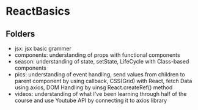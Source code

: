 # ReactBasics

## Folders 
- jsx: jsx basic grammer 
- components: understanding of props with functional components 
- season: understanding of state, setState, LifeCycle with Class-based components 
- pics: understanding of event handling, send values from children to parent component by using callback, CSS(Grid) with React, fetch Data using axios, DOM Handling by uinsg React.createRef() method
- videos: understanding of what I've been learning through half of the course and use Youtube API by connecting it to axios library
